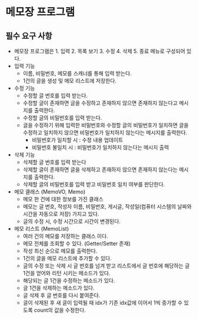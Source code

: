 # 메모장 프로그램
## 필수 요구 사항
  - 메모장 프로그램은 1. 입력 2. 목록 보기 3. 수정 4. 삭제 5. 종료 메뉴로 구성되어 있다.
  - 입력 기능
      - 이름, 비밀번호, 메모를 스캐너를 통해 입력 받는다.
      - 1건의 글을 생성 및 메모 리스트에 저장한다.
  - 수정 기능
      - 수정할 글 번호를 입력 받는다.
      - 수정할 글이 존재하면 글을 수정하고 존재하지 않으면 존재하지 않는다고 메시지를 출력한다.
      - 수정할 글의 비밀번호를 입력 받는다.
      - 글을 수정하기 위해 입력한 비밀번호와 수정할 글의 비밀번호가 일치하면 글을 수정하고 일치하지 않으면 비밀번호가 일치하지 않는다는 메시지를 출력한다.
          - 비밀번호가 일치할 시 : 수정 내용 업데이트
          - 비밀번호 불일치 시 : 비밀번호가 일치하지 않는다는 메시지 출력
  - 삭제 기능
      - 삭제할 글 번호를 입력 받는다
      - 삭제할 글이 존재하면 글을 삭제하고 존재하지 않으면 존재하지 않는다는 메시지를 출력한다.
      - 삭제할 글의 비밀번호를 입력 받고 비밀번호 일치 여부를 판단한다.
  - 메모 클래스 (MemoVO, Memo)
      - 메모 한 건에 대한 정보를 가진 클래스
      - 메모는 글 번호, 작성자 이름, 비밀번호, 게시글, 작성일(컴퓨터 시스템의 날짜와 시간을 자동으로 저장) 가지고 있다.
      - 글의 수정 시, 수정 시간으로 시간이 변경된다.
  - 메모 리스트 (MemoList)
      - 여러 건의 메모를 저장하는 클래스 이다.
      - 메모 전체를 조회할 수 있다. (Getter/Setter 존재)
      - 작성 최신 순으로 메모를 출력한다.
      - 1건의 글을 메모 리스트에 추가할 수 있다.
      - 글의 수정 또는 삭제 시 글 번호를 넘겨 받고 리스트에서 글 번호에 해당하는  글 1건을 얻어와 리턴 시키는 메소드가 있다.
      - 해당되는 글 1건을 수정하는 메소드가 있다.
      - 글 1건을 삭제하는 메소드가 있다.
      - 글 삭제 후 글 번호를 다시 붙여준다.
      - 글이 삭제된 후 새 글이 입력될 때 idx가 기존 idx값에 이어서 1씩 증가할 수 있도록 count의 값을 수정한다.
